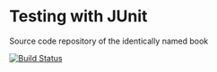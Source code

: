 # Testing with JUnit
Source code repository of the identically named book

[![Build Status](https://travis-ci.org/fappel/Testing-with-JUnit.png)](https://travis-ci.org/fappel/Testing-with-JUnit)
